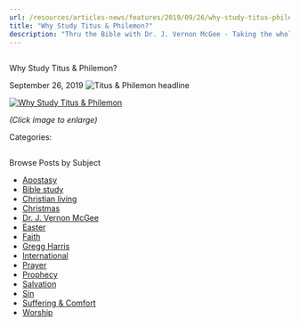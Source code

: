 ```yaml
---
url: /resources/articles-news/features/2019/09/26/why-study-titus-philemon
title: "Why Study Titus & Philemon?"
description: "Thru the Bible with Dr. J. Vernon McGee - Taking the whole Word to the whole world"
---
```







## 
 Why Study Titus & Philemon?


September 26, 2019
![Titus & Philemon headline](https://ttb.org/images/default-source/Why-Study/titus-philemon-headline.jpg?sfvrsn=3cbd1e16_0 "Titus & Philemon headline")




[![Why Study Titus & Philemon](/images/default-source/Why-Study/why-study-titus-philemon.jpg?sfvrsn=29bd1e16_0&MaxWidth=400&MaxHeight=&ScaleUp=false&Quality=High&Method=ResizeFitToAreaArguments&Signature=E9832E50D914081E0FAABBCFAFB2D816BBF1B21D "Why Study Titus & Philemon")](/images/default-source/Why-Study/why-study-titus-philemon.jpg?sfvrsn=29bd1e16_0)  

*(Click image to enlarge)*

Categories: 









## 
 Browse Posts by Subject


* [Apostasy](/resources/articles-news/-in-tags/tags/Apostasy)
* [Bible study](/resources/articles-news/-in-tags/tags/Bible-study)
* [Christian living](/resources/articles-news/-in-tags/tags/Christian-living)
* [Christmas](/resources/articles-news/-in-tags/tags/Christmas)
* [Dr. J. Vernon McGee](/resources/articles-news/-in-tags/tags/Dr-J-Vernon-McGee)
* [Easter](/resources/articles-news/-in-tags/tags/easter)
* [Faith](/resources/articles-news/-in-tags/tags/Faith)
* [Gregg Harris](/resources/articles-news/-in-tags/tags/Gregg-Harris)
* [International](/resources/articles-news/-in-tags/tags/International)
* [Prayer](/resources/articles-news/-in-tags/tags/prayer)
* [Prophecy](/resources/articles-news/-in-tags/tags/Prophecy)
* [Salvation](/resources/articles-news/-in-tags/tags/Salvation)
* [Sin](/resources/articles-news/-in-tags/tags/sin)
* [Suffering & Comfort](/resources/articles-news/-in-tags/tags/Suffering-Comfort)
* [Worship](/resources/articles-news/-in-tags/tags/worship)






